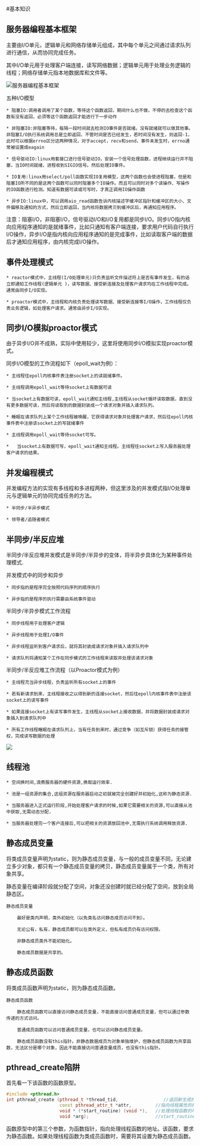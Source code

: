 #基本知识

## 服务器编程基本框架
主要由I/O单元，逻辑单元和网络存储单元组成，其中每个单元之间通过请求队列进行通信，从而协同完成任务。

其中I/O单元用于处理客户端连接，读写网络数据；逻辑单元用于处理业务逻辑的线程；网络存储单元指本地数据库和文件等。

 ![服务器编程基本框架](/home/ciaowhen/C++_code/project/TinyWebServer/threadpool/服务器编程基本框架.png)

五种I/O模型

    * 阻塞IO:调用者调用了某个函数，等待这个函数返回，期间什么也不做，不停的去检查这个函数有没有返回，必须等这个函数返回才能进行下一步动作

    * 非阻塞IO:非阻塞等待，每隔一段时间就去检测IO事件是否就绪。没有就绪就可以做其他事。非阻塞I/O执行系统调用总是立即返回，不管时间是否已经发生，若时间没有发生，则返回-1，此时可以根据errno区分这两种情况，对于accept，recv和send，事件未发生时，errno通常被设置成eagain

    * 信号驱动IO:linux用套接口进行信号驱动IO，安装一个信号处理函数，进程继续运行并不阻塞，当IO时间就绪，进程收到SIGIO信号。然后处理IO事件。

    * IO复用:linux用select/poll函数实现IO复用模型，这两个函数也会使进程阻塞，但是和阻塞IO所不同的是这两个函数可以同时阻塞多个IO操作。而且可以同时对多个读操作、写操作的IO函数进行检测。知道有数据可读或可写时，才真正调用IO操作函数

    * 异步IO:linux中，可以调用aio_read函数告诉内核描述字缓冲区指针和缓冲区的大小、文件偏移及通知的方式，然后立即返回，当内核将数据拷贝到缓冲区后，再通知应用程序。

注意：阻塞I/O，非阻塞I/O，信号驱动I/O和I/O复用都是同步I/O。同步I/O指内核向应用程序通知的是就绪事件，比如只通知有客户端连接，要求用户代码自行执行I/O操作，异步I/O是指内核向应用程序通知的是完成事件，比如读取客户端的数据后才通知应用程序，由内核完成I/O操作。

## 事件处理模式

    * reactor模式中，主线程(I/O处理单元)只负责监听文件描述符上是否有事件发生，有的话立即通知工作线程(逻辑单元 )，读写数据、接受新连接及处理客户请求均在工作线程中完成。通常由同步I/O实现。

    * proactor模式中，主线程和内核负责处理读写数据、接受新连接等I/O操作，工作线程仅负责业务逻辑，如处理客户请求。通常由异步I/O实现。

## 同步I/O模拟proactor模式

由于异步I/O并不成熟，实际中使用较少，这里将使用同步I/O模拟实现proactor模式。

同步I/O模型的工作流程如下（epoll_wait为例）：

    * 主线程往epoll内核事件表注册socket上的读就绪事件。

    * 主线程调用epoll_wait等待socket上有数据可读

    * 当socket上有数据可读，epoll_wait通知主线程,主线程从socket循环读取数据，直到没有更多数据可读，然后将读取到的数据封装成一个请求对象并插入请求队列。

    * 睡眠在请求队列上某个工作线程被唤醒，它获得请求对象并处理客户请求，然后往epoll内核事件表中注册该socket上的写就绪事件

    * 主线程调用epoll_wait等待socket可写。

    *   当socket上有数据可写，epoll_wait通知主线程。主线程往socket上写入服务器处理客户请求的结果。

## 并发编程模式

并发编程方法的实现有多线程和多进程两种，但这里涉及的并发模式指I/O处理单元与逻辑单元的协同完成任务的方法。

    * 半同步/半异步模式

    * 领导者/追随者模式

## 半同步/半反应堆

半同步/半反应堆并发模式是半同步/半异步的变体，将半异步具体化为某种事件处理模式.

并发模式中的同步和异步

    * 同步指的是程序完全按照代码序列的顺序执行

    * 异步指的是程序的执行需要由系统事件驱动

半同步/半异步模式工作流程


    * 同步线程用于处理客户逻辑

    * 异步线程用于处理I/O事件

    * 异步线程监听到客户请求后，就将其封装成请求对象并插入请求队列中

    * 请求队列将通知某个工作在同步模式的工作线程来读取并处理该请求对象

半同步/半反应堆工作流程（以Proactor模式为例）

    * 主线程充当异步线程，负责监听所有socket上的事件

    * 若有新请求到来，主线程接收之以得到新的连接socket，然后往epoll内核事件表中注册该socket上的读写事件

    * 如果连接socket上有读写事件发生，主线程从socket上接收数据，并将数据封装成请求对象插入到请求队列中

    * 所有工作线程睡眠在请求队列上，当有任务到来时，通过竞争（如互斥锁）获得任务的接管权，完成读写数据的处理

![](/home/ciaowhen/C++_code/project/TinyWebServer/threadpool/同步IO模拟Proactor模式.png)

## 线程池 

    * 空间换时间,浪费服务器的硬件资源,换取运行效率.

    * 池是一组资源的集合,这组资源在服务器启动之初就被完全创建好并初始化,这称为静态资源.

    * 当服务器进入正式运行阶段,开始处理客户请求的时候,如果它需要相关的资源,可以直接从池中获取,无需动态分配.

    * 当服务器处理完一个客户连接后,可以把相关的资源放回池中,无需执行系统调用释放资源.

## 静态成员变量

将类成员变量声明为static，则为静态成员变量，与一般的成员变量不同，无论建立多少对象，都只有一个静态成员变量的拷贝，静态成员变量属于一个类，所有对象共享。

静态变量在编译阶段就分配了空间，对象还没创建时就已经分配了空间，放到全局静态区。

    静态成员变量

        最好是类内声明，类外初始化（以免类名访问静态成员访问不到）。

        无论公有，私有，静态成员都可以在类外定义，但私有成员仍有访问权限。

        非静态成员类外不能初始化。

        静态成员数据是共享的。

## 静态成员函数

将类成员函数声明为static，则为静态成员函数。

    静态成员函数

        静态成员函数可以直接访问静态成员变量，不能直接访问普通成员变量，但可以通过参数传递的方式访问。

        普通成员函数可以访问普通成员变量，也可以访问静态成员变量。

        静态成员函数没有this指针。非静态数据成员为对象单独维护，但静态成员函数为共享函数，无法区分是哪个对象，因此不能直接访问普通变量成员，也没有this指针。

## pthread_create陷阱

首先看一下该函数的函数原型。

```c++
#include <pthread.h>
int pthread_create (pthread_t *thread_tid,                 //返回新生成的线程的id
                    const pthread_attr_t *attr,         //指向线程属性的指针,通常设置为NULL
                    void * (*start_routine) (void *),   //处理线程函数的地址
                    void *arg);                         //start_routine()中的参数
```

函数原型中的第三个参数，为函数指针，指向处理线程函数的地址。该函数，要求为静态函数。如果处理线程函数为类成员函数时，需要将其设置为静态成员函数。